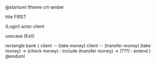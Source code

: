 @startuml
!theme crt-amber

title FIRST

(Login)
actor client

usecase (Exit)

rectangle bank {
client -- (take money)
client -- (transfer money)
(take money) -> (check money) : include
(transfer money) -> (???) : extend
}
@enduml
